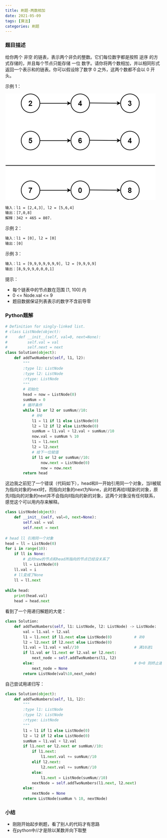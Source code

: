 ```yaml
---
title: 刷题-两数相加
date: 2021-05-09
tags: [算法]
categories: 刷题
---
```


### 题目描述

给你两个 非空 的链表，表示两个非负的整数。它们每位数字都是按照 逆序 的方式存储的，并且每个节点只能存储 一位 数字。请你将两个数相加，并以相同形式返回一个表示和的链表。你可以假设除了数字 0 之外，这两个数都不会以 0 开头。

示例 1：

![addtwonumber1](Untitled.assets/addtwonumber1.jpg)

```tex
输入：l1 = [2,4,3], l2 = [5,6,4]
输出：[7,0,8]
解释：342 + 465 = 807.
```

示例 2：

```tex
输入：l1 = [0], l2 = [0]
输出：[0]
```

示例 3：

```tex
输入：l1 = [9,9,9,9,9,9,9], l2 = [9,9,9,9]
输出：[8,9,9,9,0,0,0,1]
```

提示：

- 每个链表中的节点数在范围 [1, 100] 内
- 0 <= Node.val <= 9
- 题目数据保证列表表示的数字不含前导零



### Python题解

```python
# Definition for singly-linked list.
# class ListNode(object):
#     def __init__(self, val=0, next=None):
#         self.val = val
#         self.next = next
class Solution(object):
    def addTwoNumbers(self, l1, l2):
        """
        :type l1: ListNode
        :type l2: ListNode
        :rtype: ListNode
        """
        # 初始化
        head = now = ListNode(0)
        sumNum = 0
        # 循环条件
        while l1 or l2 or sumNum//10:
          	# 补0
            l1 = l1 if l1 else ListNode(0)
            l2 = l2 if l2 else ListNode(0)
            sumNum = l1.val + l2.val + sumNum//10
            now.val = sumNum % 10
            l1 = l1.next
            l2 = l2.next
            # 给下一位赋值
            if l1 or l2 or sumNum//10:
                now.next = ListNode(0)
                now = now.next
        return head
```

这边我之前犯了一个错误（代码如下），head和ll一开始引用同一个对象，当ll被赋为指向对象的next时，而指向对象的next为None，此时若再给ll赋新的对象，原先ll指向的对象的next并不会指向ll指向的新的对象，这两个对象没有任何联系，感觉这个可以用内存来解释。

```python
class ListNode(object):
    def __init__(self, val=0, next=None):
        self.val = val
        self.next = next

# head ll 引用同一个对象
head = ll = ListNode(0)
for i in range(10):
    if ll is None:
      	# 此时new的节点和head所指向的节点已经没关系了
        ll = ListNode(0)
    ll.val = i
    # ll变成了None
    ll = ll.next

while head:
    print(head.val)
    head = head.next
```

看到了一个用递归解题的大佬：

```python
class Solution:
    def addTwoNumbers(self, l1: ListNode, l2: ListNode) -> ListNode:
        val = l1.val + l2.val
        l1 = l1.next if l1.next else ListNode(0)          # 补0
        l2 = l2.next if l2.next else ListNode(0)
        l1.val = l1.val + val//10                         # 满10进1
        if l1.val or l1.next or l2.val or l2.next:        
            next_node = self.addTwoNumbers(l1, l2)
        else:                                             # 0+0 则终止递归
            next_node = None
        return ListNode(val%10,next_node)
```

自己尝试用递归写：

```python
class Solution(object):
    def addTwoNumbers(self, l1, l2):
        """
        :type l1: ListNode
        :type l2: ListNode
        :rtype: ListNode
        """
        l1 = l1 if l1 else ListNode(0)
        l2 = l2 if l2 else ListNode(0)
        sumNum = l1.val + l2.val
        if l1.next or l2.next or sumNum//10:
            if l1.next:
                l1.next.val += sumNum//10
            elif l2.next:
                l2.next.val += sumNum//10
            else:
                l1.next = ListNode(sumNum//10)
            nextNode = self.addTwoNumbers(l1.next, l2.next)
        else:
            nextNode = None
        return ListNode(sumNum % 10, nextNode)
```

### 小结

- 刚刚开始起步刷题，看了别人的代码才有思路
- 在python中//才是除以某数并向下取整













